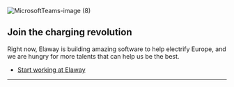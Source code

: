 ![MicrosoftTeams-image (8)](https://user-images.githubusercontent.com/11461961/155033500-8b1dbae3-7379-45e5-ab5e-4ba30889615d.png)
## Join the charging revolution

Right now, Elaway is building amazing software to help electrify Europe, and we are hungry for more talents that can help us be the best.

* [Start working at Elaway](https://career.elaway.io/)

----
